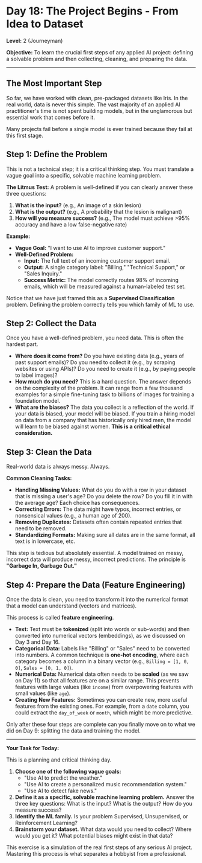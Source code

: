 # Day 18: The Project Begins - From Idea to Dataset

**Level:** 2 (Journeyman)

**Objective:** To learn the crucial first steps of any applied AI project: defining a solvable problem and then collecting, cleaning, and preparing the data.

---

## The Most Important Step

So far, we have worked with clean, pre-packaged datasets like Iris. In the real world, data is never this simple. The vast majority of an applied AI practitioner's time is not spent building models, but in the unglamorous but essential work that comes before it.

Many projects fail before a single model is ever trained because they fail at this first stage.

## Step 1: Define the Problem

This is not a technical step; it is a critical thinking step. You must translate a vague goal into a specific, solvable machine learning problem.

**The Litmus Test:** A problem is well-defined if you can clearly answer these three questions:

1.  **What is the input?** (e.g., An image of a skin lesion)
2.  **What is the output?** (e.g., A probability that the lesion is malignant)
3.  **How will you measure success?** (e.g., The model must achieve >95% accuracy and have a low false-negative rate)

**Example:**

*   **Vague Goal:** "I want to use AI to improve customer support."
*   **Well-Defined Problem:**
    *   **Input:** The full text of an incoming customer support email.
    *   **Output:** A single category label: "Billing," "Technical Support," or "Sales Inquiry."
    *   **Success Metric:** The model correctly routes 98% of incoming emails, which will be measured against a human-labeled test set.

Notice that we have just framed this as a **Supervised Classification** problem. Defining the problem correctly tells you which family of ML to use.

## Step 2: Collect the Data

Once you have a well-defined problem, you need data. This is often the hardest part.

*   **Where does it come from?** Do you have existing data (e.g., years of past support emails)? Do you need to collect it (e.g., by scraping websites or using APIs)? Do you need to create it (e.g., by paying people to label images)?
*   **How much do you need?** This is a hard question. The answer depends on the complexity of the problem. It can range from a few thousand examples for a simple fine-tuning task to billions of images for training a foundation model.
*   **What are the biases?** The data you collect is a reflection of the world. If your data is biased, your model will be biased. If you train a hiring model on data from a company that has historically only hired men, the model will learn to be biased against women. **This is a critical ethical consideration.**

## Step 3: Clean the Data

Real-world data is always messy. Always.

**Common Cleaning Tasks:**

*   **Handling Missing Values:** What do you do with a row in your dataset that is missing a user's age? Do you delete the row? Do you fill it in with the average age? Each choice has consequences.
*   **Correcting Errors:** The data might have typos, incorrect entries, or nonsensical values (e.g., a human age of 200).
*   **Removing Duplicates:** Datasets often contain repeated entries that need to be removed.
*   **Standardizing Formats:** Making sure all dates are in the same format, all text is in lowercase, etc.

This step is tedious but absolutely essential. A model trained on messy, incorrect data will produce messy, incorrect predictions. The principle is **"Garbage In, Garbage Out."**

## Step 4: Prepare the Data (Feature Engineering)

Once the data is clean, you need to transform it into the numerical format that a model can understand (vectors and matrices).

This process is called **feature engineering**.

*   **Text:** Text must be **tokenized** (split into words or sub-words) and then converted into numerical vectors (embeddings), as we discussed on Day 3 and Day 16.
*   **Categorical Data:** Labels like "Billing" or "Sales" need to be converted into numbers. A common technique is **one-hot encoding**, where each category becomes a column in a binary vector (e.g., `Billing = [1, 0, 0]`, `Sales = [0, 1, 0]`).
*   **Numerical Data:** Numerical data often needs to be **scaled** (as we saw on Day 11) so that all features are on a similar range. This prevents features with large values (like `income`) from overpowering features with small values (like `age`).
*   **Creating New Features:** Sometimes you can create new, more useful features from the existing ones. For example, from a `date` column, you could extract the `day_of_week` or `month`, which might be more predictive.

Only after these four steps are complete can you finally move on to what we did on Day 9: splitting the data and training the model.

---

**Your Task for Today:**

This is a planning and critical thinking day.

1.  **Choose one of the following vague goals:**
    *   "Use AI to predict the weather."
    *   "Use AI to create a personalized music recommendation system."
    *   "Use AI to detect fake news."
2.  **Define it as a specific, solvable machine learning problem.** Answer the three key questions: What is the input? What is the output? How do you measure success?
3.  **Identify the ML family.** Is your problem Supervised, Unsupervised, or Reinforcement Learning?
4.  **Brainstorm your dataset.** What data would you need to collect? Where would you get it? What potential biases might exist in that data?

This exercise is a simulation of the real first steps of any serious AI project. Mastering this process is what separates a hobbyist from a professional.
